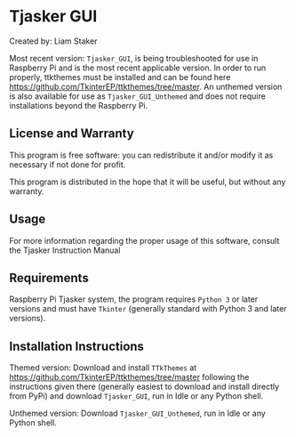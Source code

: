 # Tjasker GUI

Created by: Liam Staker

Most recent version: `Tjasker_GUI`, is being troubleshooted for use in Raspberry Pi
and is the most recent applicable version. In order to run properly, ttkthemes must be installed and can be found here <https://github.com/TkinterEP/ttkthemes/tree/master>. An unthemed version is also available for use as `Tjasker_GUI_Unthemed` and does not require installations beyond the Raspberry Pi.

## License and Warranty
This program is free software: you can redistribute it and/or modify
it as necessary if not done for profit.

This program is distributed in the hope that it will be useful,
but without any warranty.

## Usage
For more information regarding the proper usage of this software, consult the Tjasker Instruction Manual

## Requirements
Raspberry Pi Tjasker system, the program requires `Python 3` or later versions and must have `Tkinter` (generally standard with Python 3 and later versions).

## Installation Instructions
Themed version: Download and install `TTkThemes` at <https://github.com/TkinterEP/ttkthemes/tree/master> following the instructions given there (generally easiest to download and install directly from PyPi) and download `Tjasker_GUI`, run in Idle or any Python shell.

Unthemed version: Download `Tjasker_GUI_Unthemed`, run in Idle or any Python shell.


